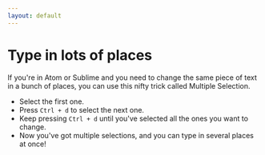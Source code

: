 ```yaml
---
layout: default
---
```


# Type in lots of places

If you're in Atom or Sublime and you need to change the same piece of text in a bunch of places, you can use this nifty trick called Multiple Selection.

* Select the first one.
* Press `Ctrl + d` to select the next one.
* Keep pressing `Ctrl + d` until you've selected all the ones you want to change.
* Now you've got multiple selections, and you can type in several places at once!
